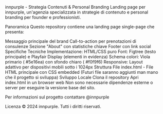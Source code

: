 innpurple - Strategia Contenuti & Personal Branding
Landing page per innpurple, un'agenzia specializzata in strategie di contenuto e personal branding per founder e professionisti.

Panoramica
Questo repository contiene una landing page single-page che presenta:

Messaggio principale del brand
Call-to-action per prenotazioni di consulenze
Sezione "About" con statistiche chiave
Footer con link social
Specifiche Tecniche
Implementazione: HTML/CSS puro
Font: Figtree (testo principale) e Playfair Display (elementi in evidenza)
Schema colori: Viola primario ( #5e16ea) con sfondo chiaro ( #f0f9f6)
Responsive: Layout adattivo per dispositivi mobili sotto i 1024px
Struttura File
index.html - File HTML principale con CSS embedded
(Futuri file saranno aggiunti man mano che il progetto si sviluppa)
Sviluppo Locale
Clona il repository
Apri index.html in un browser web
Non sono necessarie dipendenze esterne o server per eseguire la versione base del sito.

Per informazioni sul progetto contattare @innpurple

Licenza
© 2024 innpurple. Tutti i diritti riservati.